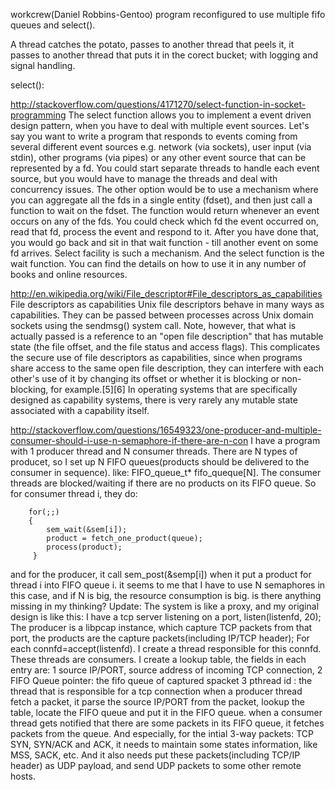 workcrew(Daniel Robbins-Gentoo) program reconfigured to use multiple fifo queues and select().

A thread catches the potato, passes to another thread that peels it, it passes to another thread that puts it in the corect bucket; with logging and signal handling.


select():

http://stackoverflow.com/questions/4171270/select-function-in-socket-programming
The select function allows you to implement a event driven design pattern, when you have to deal with multiple event sources.
Let's say you want to write a program that responds to events coming from several different event sources e.g. network (via sockets), user input (via stdin), other programs (via pipes) or any other event source that can be represented by a fd. You could start separate threads to handle each event source, but you would have to manage the threads and deal with concurrency issues. The other option would be to use a mechanism where you can aggregate all the fds in a single entity (fdset), and then just call a function to wait on the fdset. The function would return whenever an event occurs on any of the fds. You could check which fd the event occurred on, read that fd, process the event and respond to it. After you have done that, you would go back and sit in that wait function - till another event on some fd arrives.
Select facility is such a mechanism. And the select function is the wait function. You can find the details on how to use it in any number of books and online resources.

http://en.wikipedia.org/wiki/File_descriptor#File_descriptors_as_capabilities
File descriptors as capabilities
Unix file descriptors behave in many ways as capabilities. They can be passed between processes across Unix domain sockets using the sendmsg() system call. Note, however, that what is actually passed is a reference to an "open file description" that has mutable state (the file offset, and the file status and access flags). This complicates the secure use of file descriptors as capabilities, since when programs share access to the same open file description, they can interfere with each other's use of it by changing its offset or whether it is blocking or non-blocking, for example.[5][6] In operating systems that are specifically designed as capability systems, there is very rarely any mutable state associated with a capability itself.

http://stackoverflow.com/questions/16549323/one-producer-and-multiple-consumer-should-i-use-n-semaphore-if-there-are-n-con
I have a program with 1 producer thread and N consumer threads. There are N types of producet, so I set up N FIFO queues(products should be delivered to the consumer in sequence). like: FIFO_queue_t* fifo_queque[N].
The consumer threads are blocked/waiting if there are no products on its FIFO queue. So for consumer thread i, they do:

        for(;;)
        {
            sem_wait(&sem[i]);
            product = fetch_one_product(queue);
            process(product);
         }

and for the producer, it call sem_post(&semp[i]) when it put a product for thread i into FIFO queue i.
it seems to me that I have to use N semaphores in this case, and if N is big, the resource consumption is big. is there anything missing in my thinking?
Update:
 The system is like a proxy, and my original design is like this:
I have a tcp server listening on a port, listen(listenfd, 20);
The producer is a libpcap instance, which capture TCP packets from that port, the products are the capture packets(including IP/TCP header);
For each connfd=accept(listenfd). I create a thread responsible for this connfd. These threads are consumers.
I create a lookup table, the fields in each entry are:
1 source IP/PORT, source address of incoming TCP connection,
2 FIFO Queue pointer: the fifo queue of captured spacket
3 pthread id :  the thread that is responsible for a tcp connection
when a producer thread fetch a packet, it parse the source IP/PORT from the packet, lookup the table, locate the FIFO queue and put it in the FIFO queue.
when a consumer thread gets notified that there are some packets in its FIFO queue, it fetches packets from the queue. And especially, for the intial 3-way packets: TCP SYN, SYN/ACK and ACK, it needs to maintain some states information, like MSS, SACK, etc. And it also needs put these packets(including TCP/IP header) as UDP payload, and send UDP packets to some other remote hosts.
